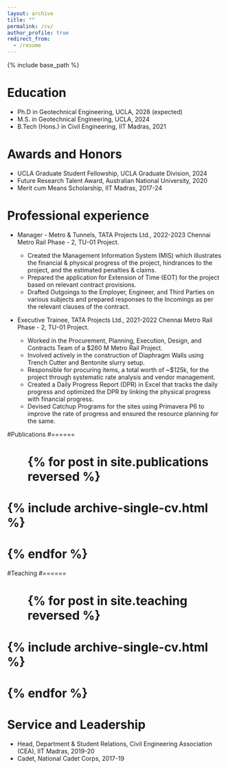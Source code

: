 ```yaml
---
layout: archive
title: ""
permalink: /cv/
author_profile: true
redirect_from:
  - /resume
---
```


{% include base_path %}

Education
======
* Ph.D in Geotechnical Engineering, UCLA, 2028 (expected)
* M.S. in Geotechnical Engineering, UCLA, 2024
* B.Tech (Hons.) in Civil Engineering, IIT Madras, 2021

Awards and Honors
======
* UCLA Graduate Student Fellowship, UCLA Graduate Division, 2024
* Future Research Talent Award, Australian National University, 2020
* Merit cum Means Scholarship, IIT Madras, 2017-24

Professional experience
======
* Manager - Metro & Tunnels, TATA Projects Ltd., 2022-2023
  Chennai Metro Rail Phase - 2, TU-01 Project.
  * Created the Management Information System (MIS) which illustrates the financial & physical progress of the project, hindrances to the project, and the estimated penalties & claims.
  * Prepared the application for Extension of Time (EOT) for the project based on relevant contract provisions.
  * Drafted Outgoings to the Employer, Engineer, and Third Parties on various subjects and prepared responses to the Incomings as per the relevant clauses of the contract.

* Executive Trainee, TATA Projects Ltd., 2021-2022
  Chennai Metro Rail Phase - 2, TU-01 Project.
  * Worked in the Procurement, Planning, Execution, Design, and Contracts Team of a $260 M Metro Rail Project.
  * Involved actively in the construction of Diaphragm Walls using Trench Cutter and Bentonite slurry setup.
  * Responsible for procuring items, a total worth of ~$125k, for the project through systematic rate analysis and vendor management.
  * Created a Daily Progress Report (DPR) in Excel that tracks the daily progress and  optimized the DPR by linking the physical progress with financial progress.
  * Devised Catchup Programs for the sites using Primavera P6 to improve the rate of progress and ensured the resource planning for the same.
 
#Publications
#======
#  <ul>{% for post in site.publications reversed %}
#    {% include archive-single-cv.html %}
#  {% endfor %}</ul>
  
#Teaching
#======
#  <ul>{% for post in site.teaching reversed %}
#    {% include archive-single-cv.html %}
#  {% endfor %}</ul>
  
Service and Leadership
======
* Head, Department & Student Relations, Civil Engineering Association (CEA), IIT Madras, 2019-20
* Cadet, National Cadet Corps, 2017-19
